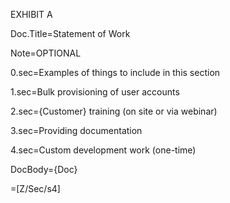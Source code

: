 EXHIBIT A

Doc.Title=Statement of Work

Note=OPTIONAL

0.sec=Examples of things to include in this section

1.sec=Bulk provisioning of user accounts

2.sec={Customer} training (on site or via webinar)

3.sec=Providing documentation

4.sec=Custom development work (one-time)

DocBody={Doc}

=[Z/Sec/s4]
